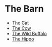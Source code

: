 # The Barn

* [The Cat](./cat.md)
* [The Cow](./cow.md)
* [The Wild Buffalo](./buffalo.md)
* [The Hippo](./hippo.md)
